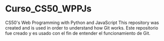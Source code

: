 # Curso_CS50_WPPJs
CS50's Web Programming with Python and JavaScript
This repository was created and is used in order to understand how Git works.
Este repositorio fue creado y es usado con el fin de entender el funcionamiento de Git.
